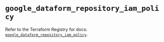 # `google_dataform_repository_iam_policy`

Refer to the Terraform Registry for docs: [`google_dataform_repository_iam_policy`](https://registry.terraform.io/providers/hashicorp/google-beta/6.19.0/docs/resources/google_dataform_repository_iam_policy).
